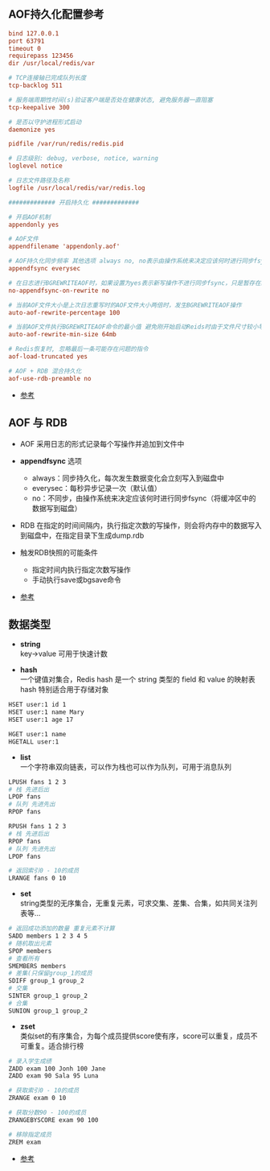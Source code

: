 ## AOF持久化配置参考
```ini
bind 127.0.0.1
port 63791
timeout 0
requirepass 123456
dir /usr/local/redis/var

# TCP连接轴已完成队列长度
tcp-backlog 511

# 服务端周期性时间(s)验证客户端是否处在健康状态, 避免服务器一直阻塞
tcp-keepalive 300

# 是否以守护进程形式启动
daemonize yes

pidfile /var/run/redis/redis.pid

# 日志级别: debug, verbose, notice, warning
loglevel notice

# 日志文件路径及名称
logfile /usr/local/redis/var/redis.log

############# 开启持久化 #############

# 开启AOF机制
appendonly yes

# AOF文件
appendfilename 'appendonly.aof'

# AOF持久化同步频率 其他选项 always no, no表示由操作系统来决定应该何时进行同步fsync
appendfsync everysec

# 在日志进行BGREWRITEAOF时，如果设置为yes表示新写操作不进行同步fsync，只是暂存在缓冲区里，避免造成磁盘IO操作冲突，等重写完成后在写入。redis中默认为no
no-appendfsync-on-rewrite no

# 当前AOF文件大小是上次日志重写时的AOF文件大小两倍时，发生BGREWRITEAOF操作
auto-aof-rewrite-percentage 100

# 当前AOF文件执行BGREWRITEAOF命令的最小值 避免刚开始启动Reids时由于文件尺寸较小导致频繁的BGREWRITEAOF
auto-aof-rewrite-min-size 64mb

# Redis恢复时, 忽略最后一条可能存在问题的指令
aof-load-truncated yes

# AOF + RDB 混合持久化
aof-use-rdb-preamble no
```

* [参考](https://www.cnblogs.com/joshua317/p/5635297.html)

## AOF 与 RDB
* AOF 采用日志的形式记录每个写操作并追加到文件中
* **appendfsync** 选项
    * always：同步持久化，每次发生数据变化会立刻写入到磁盘中
    * everysec：每秒异步记录一次（默认值）
    * no：不同步，由操作系统来决定应该何时进行同步fsync（将缓冲区中的数据写到磁盘）
* RDB 在指定的时间间隔内，执行指定次数的写操作，则会将内存中的数据写入到磁盘中，在指定目录下生成dump.rdb
* 触发RDB快照的可能条件
    * 指定时间内执行指定次数写操作
    * 手动执行save或bgsave命令

* [参考](https://www.cnblogs.com/itdragon/p/7906481.html)

## 数据类型
* **string**  
key->value 可用于快速计数

* **hash**  
一个键值对集合，Redis hash 是一个 string 类型的 field 和 value 的映射表  
hash 特别适合用于存储对象
```sh
HSET user:1 id 1
HSET user:1 name Mary
HSET user:1 age 17

HGET user:1 name
HGETALL user:1
```

* **list**  
一个字符串双向链表，可以作为栈也可以作为队列，可用于消息队列
```sh
LPUSH fans 1 2 3
# 栈 先进后出
LPOP fans
# 队列 先进先出
RPOP fans

RPUSH fans 1 2 3
# 栈 先进后出
RPOP fans
# 队列 先进先出
LPOP fans

# 返回索引0 - 10的成员
LRANGE fans 0 10
```

* **set**  
string类型的无序集合，无重复元素，可求交集、差集、合集，如共同关注列表等...
```sh
# 返回成功添加的数量 重复元素不计算
SADD members 1 2 3 4 5
# 随机取出元素
SPOP members
# 查看所有
SMEMBERS members
# 差集(只保留group_1的成员
SDIFF group_1 group_2
# 交集
SINTER group_1 group_2
# 合集
SUNION group_1 group_2
```

* **zset**  
类似set的有序集合，为每个成员提供score使有序，score可以重复，成员不可重复。适合排行榜
```sh
# 录入学生成绩
ZADD exam 100 Jonh 100 Jane
ZADD exam 90 Sala 95 Luna

# 获取索引0 - 10的成员
ZRANGE exam 0 10

# 获取分数90 - 100的成员
ZRANGEBYSCORE exam 90 100

# 移除指定成员
ZREM exam
```
* [参考](https://www.cnblogs.com/jasonZh/p/9513948.html)
